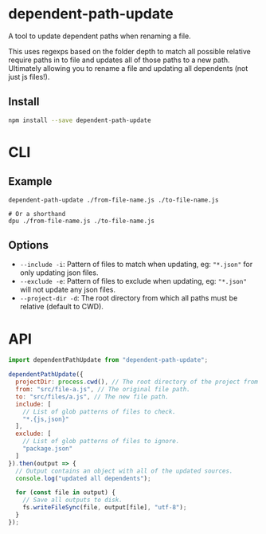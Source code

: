 # dependent-path-update

A tool to update dependent paths when renaming a file.

This uses regexps based on the folder depth to match all possible relative require paths in to file and updates all of those paths to a new path. Ultimately allowing you to rename a file and updating all dependents (not just js files!).

## Install

```bash
npm install --save dependent-path-update
```

# CLI

## Example

```terminal
dependent-path-update ./from-file-name.js ./to-file-name.js

# Or a shorthand
dpu ./from-file-name.js ./to-file-name.js
```

## Options

- `--include -i`: Pattern of files to match when updating, eg: `"*.json"` for only updating json files.
- `--exclude -e`: Pattern of files to exclude when updating, eg: `"*.json"` will not update any json files.
- `--project-dir -d`: The root directory from which all paths must be relative (default to CWD).

# API

```javascript
import dependentPathUpdate from "dependent-path-update";

dependentPathUpdate({
  projectDir: process.cwd(), // The root directory of the project from which all paths should be relative.
  from: "src/file-a.js", // The original file path.
  to: "src/files/a.js", // The new file path.
  include: [
    // List of glob patterns of files to check.
    "*.{js,json}"
  ],
  exclude: [
    // List of glob patterns of files to ignore.
    "package.json"
  ]
}).then(output => {
  // Output contains an object with all of the updated sources.
  console.log("updated all dependents");

  for (const file in output) {
    // Save all outputs to disk.
    fs.writeFileSync(file, output[file], "utf-8");
  }
});
```
